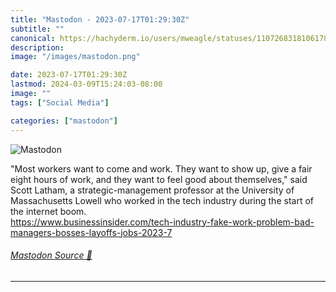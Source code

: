 ```yaml
---
title: "Mastodon - 2023-07-17T01:29:30Z"
subtitle: ""
canonical: https://hachyderm.io/users/mweagle/statuses/110726831810617879
description:
image: "/images/mastodon.png"

date: 2023-07-17T01:29:30Z
lastmod: 2024-03-09T15:24:03-08:00
image: ""
tags: ["Social Media"]

categories: ["mastodon"]
---
```

![Mastodon](/images/mastodon.png)

<p>&quot;Most workers want to come and work. They want to show up, give a fair eight hours of work, and they want to feel good about themselves,&quot; said Scott Latham, a strategic-management professor at the University of Massachusetts Lowell who worked in the tech industry during the start of the internet boom. <br /><a href="https://www.businessinsider.com/tech-industry-fake-work-problem-bad-managers-bosses-layoffs-jobs-2023-7" target="_blank" rel="nofollow noopener noreferrer" translate="no"><span class="invisible">https://www.</span><span class="ellipsis">businessinsider.com/tech-indus</span><span class="invisible">try-fake-work-problem-bad-managers-bosses-layoffs-jobs-2023-7</span></a></p>


###### [Mastodon Source 🐘](https://hachyderm.io/@mweagle/110726831810617879)

___
